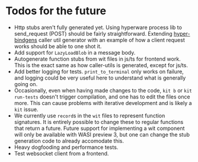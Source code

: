 # Todos for the future

- Http stubs aren't fully generated yet. Using hyperware process lib to send_request (POST) should be fairly straightforward. Extending [hyper-bindgens](https://github.com/hyperware-ai/hyper-bindgen) caller util generator with an example of how a client request works should be able to one shot it.
- Add support for `LazyLoadBlob` in a message body.
- Autogenerate function stubs from wit files in js/ts for frontend work. This is the exact same as how caller-utils is generated, except for js/ts.
- Add better logging for tests. `print_to_terminal` only works on failure, and logging could be very useful here to understand what is generally going on.
- Occasionally, even when having made changes to the code, `kit b` or `kit run-tests` doesn't trigger compilation, and one has to edit the files once more. This can cause problems with iterative development and is likely a `kit` issue.
- We currently use `record`s in the `wit` files to represent function signatures. It is entirely possible to change these to regular functions that return a future. Future support for implementing a wit component will only be available with WASI preview 3, but one can change the stub generation code to already accomodate this.
- Heavy dogfooding and performance tests.
- Test websocket client from a frontend.
